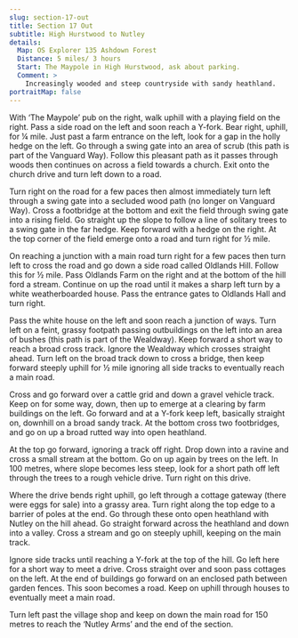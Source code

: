 ```yaml
---
slug: section-17-out
title: Section 17 Out
subtitle: High Hurstwood to Nutley
details:
  Map: OS Explorer 135 Ashdown Forest
  Distance: 5 miles/ 3 hours
  Start: The Maypole in High Hurstwood, ask about parking.
  Comment: >
    Increasingly wooded and steep countryside with sandy heathland.
portraitMap: false
---
```

With ‘The Maypole’ pub on the right, walk uphill with a playing field on the right. Pass a side road on the left and soon reach a Y-fork. Bear right, uphill, for ¼ mile. Just past a farm entrance on the left, look for a gap in the holly hedge on the left. Go through a swing gate into an area of scrub (this path is part of the Vanguard Way). Follow this pleasant path as it passes through woods then continues on across a field towards a church. Exit onto the church drive and turn left down to a road.

Turn right on the road for a few paces then almost immediately turn left through a swing gate into a secluded wood path (no longer on Vanguard Way). Cross a footbridge at the bottom and exit the field through swing gate into a rising field. Go straight up the slope to follow a line of solitary trees to a swing gate in the far hedge. Keep forward with a hedge on the right. At the top corner of the field emerge onto a road and turn right for ½ mile.

On reaching a junction with a main road turn right for a few paces then turn left to cross the road and go down a side road called Oldlands Hill. Follow this for ½ mile. Pass Oldlands Farm on the right and at the bottom of the hill ford a stream. Continue on up the road until it makes a sharp left turn by a white weatherboarded house. Pass the entrance gates to Oldlands Hall and turn right.

Pass the white house on the left and soon reach a junction of ways. Turn left on a feint, grassy footpath passing outbuildings on the left into an area of bushes (this path is part of the Wealdway). Keep forward a short way to reach a broad cross track. Ignore the Wealdway which crosses straight ahead. Turn left on the broad track down to cross a bridge, then keep forward steeply uphill for ½ mile ignoring all side tracks to eventually reach a main road.

Cross and go forward over a cattle grid and down a gravel vehicle track. Keep on for some way, down, then up to emerge at a clearing by farm buildings on the left. Go forward and at a Y-fork keep left, basically straight on, downhill on a broad sandy track. At the bottom cross two footbridges, and go on up a broad rutted way into open heathland.

At the top go forward, ignoring a track off right. Drop down into a ravine and cross a small stream at the bottom. Go on up again by trees on the left. In 100 metres, where slope becomes less steep, look for a short path off left through the trees to a rough vehicle drive. Turn right on this drive.

Where the drive bends right uphill, go left through a cottage gateway (there were eggs for sale) into a grassy area. Turn right along the top edge to a barrier of poles at the end. Go through these onto open heathland with Nutley on the hill ahead. Go straight forward across the heathland and down into a valley. Cross a stream and go on steeply uphill, keeping on the main track.

Ignore side tracks until reaching a Y-fork at the top of the hill. Go left here for a short way to meet a drive. Cross straight over and soon pass cottages on the left. At the end of buildings go forward on an enclosed path between garden fences. This soon becomes a road. Keep on uphill through houses to eventually meet a main road.

Turn left past the village shop and keep on down the main road for 150 metres to reach the ‘Nutley Arms’ and the end of the section.


